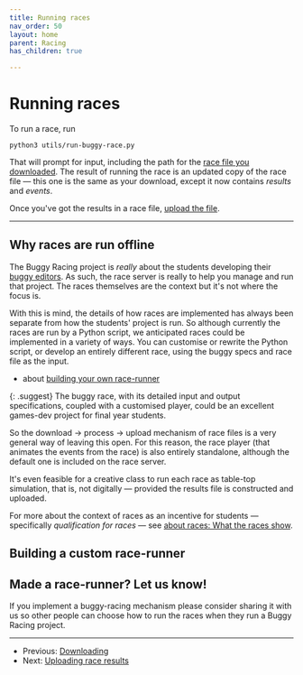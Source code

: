 ```yaml
---
title: Running races
nav_order: 50
layout: home
parent: Racing
has_children: true

---
```


# Running races

To run a race, run

    python3 utils/run-buggy-race.py

That will prompt for input, including the path for the
[race file you downloaded](downloading). The result of running the race is an
updated copy of the race file — this one is the same as your download, except
it now contains _results_ and _events_.

Once you've got the results in a race file, [upload the file](uploading-results).

---

## Why races are run offline

The Buggy Racing project is _really_ about the students developing their
[buggy editors](../buggy-editor). As such, the race server is really to help
you manage and run that project. The races themselves are the context but it's
not where the focus is.

With this is mind, the details of how races are implemented has always been
separate from how the students' project is run. So although currently the races
are run by a Python script, we anticipated races could be implemented in a
variety of ways. You can customise or rewrite the Python script, or develop
an entirely different race, using the buggy specs and race file as the input.

* about [building your own race-runner](custom-runner/)

{: .suggest}
The buggy race, with its detailed input and output specifications, coupled with
a customised player, could be an excellent games-dev project for final year
students.

So the download → process → upload mechanism of race files is a very general
way of leaving this open. For this reason, the race player (that animates the
events from the race) is also entirely standalone, although the default one is
included on the race server.

It's even feasible for a creative class to run each race as table-top
simulation, that is, not digitally — provided the results file is constructed
and uploaded.

For more about the context of races as an incentive for students — specifically
_qualification for races_ — see
[about races: What the races show](../races/about#what-the-races-show).

## Building a custom race-runner

## Made a race-runner? Let us know!

If you implement a buggy-racing mechanism please consider sharing it with us
so other people can choose how to run the races when they run a Buggy Racing
project.



---

* Previous: [Downloading](downloading)
* Next: [Uploading race results](uploading-results)
